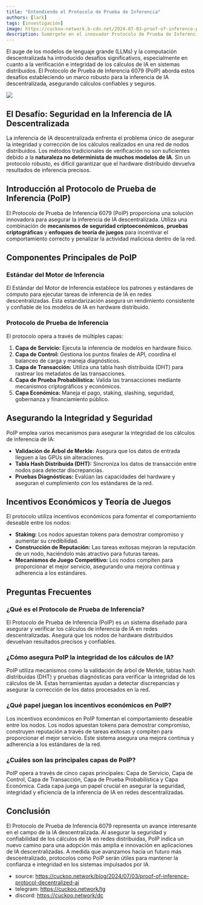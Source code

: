 ```yaml
---
title: "Entendiendo el Protocolo de Prueba de Inferencia"
authors: [lark]
tags: [investigación]
image: https://cuckoo-network.b-cdn.net/2024-07-03-proof-of-inference-protocol-decentralized-ai.webp
description: Sumérgete en el innovador Protocolo de Prueba de Inferencia, diseñado para asegurar y verificar la inferencia de IA en redes descentralizadas. Aprende cómo este protocolo aborda los desafíos únicos del cómputo de IA distribuido.
---
```


El auge de los modelos de lenguaje grande (LLMs) y la computación descentralizada ha introducido desafíos significativos, especialmente en cuanto a la verificación e integridad de los cálculos de IA en sistemas distribuidos. El Protocolo de Prueba de Inferencia 6079 (PoIP) aborda estos desafíos estableciendo un marco robusto para la inferencia de IA descentralizada, asegurando cálculos confiables y seguros.

![](https://cuckoo-network.b-cdn.net/2024-07-03-proof-of-inference-protocol-decentralized-ai.webp)

## El Desafío: Seguridad en la Inferencia de IA Descentralizada

La inferencia de IA descentralizada enfrenta el problema único de asegurar la integridad y corrección de los cálculos realizados en una red de nodos distribuidos. Los métodos tradicionales de verificación no son suficientes debido a la **naturaleza no determinista de muchos modelos de IA**. Sin un protocolo robusto, es difícil garantizar que el hardware distribuido devuelva resultados de inferencia precisos.

## Introducción al Protocolo de Prueba de Inferencia (PoIP)

El Protocolo de Prueba de Inferencia 6079 (PoIP) proporciona una solución innovadora para asegurar la inferencia de IA descentralizada. Utiliza una combinación de **mecanismos de seguridad criptoeconómicos**, **pruebas criptográficas** y **enfoques de teoría de juegos** para incentivar el comportamiento correcto y penalizar la actividad maliciosa dentro de la red.

## Componentes Principales de PoIP

### Estándar del Motor de Inferencia

El Estándar del Motor de Inferencia establece los patrones y estándares de cómputo para ejecutar tareas de inferencia de IA en redes descentralizadas. Esta estandarización asegura un rendimiento consistente y confiable de los modelos de IA en hardware distribuido.

### Protocolo de Prueba de Inferencia

El protocolo opera a través de múltiples capas:
1. **Capa de Servicio:** Ejecuta la inferencia de modelos en hardware físico.
2. **Capa de Control:** Gestiona los puntos finales de API, coordina el balanceo de carga y maneja diagnósticos.
3. **Capa de Transacción:** Utiliza una tabla hash distribuida (DHT) para rastrear los metadatos de las transacciones.
4. **Capa de Prueba Probabilística:** Valida las transacciones mediante mecanismos criptográficos y económicos.
5. **Capa Económica:** Maneja el pago, staking, slashing, seguridad, gobernanza y financiamiento público.

## Asegurando la Integridad y Seguridad

PoIP emplea varios mecanismos para asegurar la integridad de los cálculos de inferencia de IA:
- **Validación de Árbol de Merkle:** Asegura que los datos de entrada lleguen a las GPUs sin alteraciones.
- **Tabla Hash Distribuida (DHT):** Sincroniza los datos de transacción entre nodos para detectar discrepancias.
- **Pruebas Diagnósticas:** Evalúan las capacidades del hardware y aseguran el cumplimiento con los estándares de la red.

## Incentivos Económicos y Teoría de Juegos

El protocolo utiliza incentivos económicos para fomentar el comportamiento deseable entre los nodos:
- **Staking:** Los nodos apuestan tokens para demostrar compromiso y aumentar su credibilidad.
- **Construcción de Reputación:** Las tareas exitosas mejoran la reputación de un nodo, haciéndolo más atractivo para futuras tareas.
- **Mecanismos de Juego Competitivo:** Los nodos compiten para proporcionar el mejor servicio, asegurando una mejora continua y adherencia a los estándares.

## Preguntas Frecuentes

### ¿Qué es el Protocolo de Prueba de Inferencia?

El Protocolo de Prueba de Inferencia (PoIP) es un sistema diseñado para asegurar y verificar los cálculos de inferencia de IA en redes descentralizadas. Asegura que los nodos de hardware distribuidos devuelvan resultados precisos y confiables.

### ¿Cómo asegura PoIP la integridad de los cálculos de IA?

PoIP utiliza mecanismos como la validación de árbol de Merkle, tablas hash distribuidas (DHT) y pruebas diagnósticas para verificar la integridad de los cálculos de IA. Estas herramientas ayudan a detectar discrepancias y asegurar la corrección de los datos procesados en la red.

### ¿Qué papel juegan los incentivos económicos en PoIP?

Los incentivos económicos en PoIP fomentan el comportamiento deseable entre los nodos. Los nodos apuestan tokens para demostrar compromiso, construyen reputación a través de tareas exitosas y compiten para proporcionar el mejor servicio. Este sistema asegura una mejora continua y adherencia a los estándares de la red.

### ¿Cuáles son las principales capas de PoIP?

PoIP opera a través de cinco capas principales: Capa de Servicio, Capa de Control, Capa de Transacción, Capa de Prueba Probabilística y Capa Económica. Cada capa juega un papel crucial en asegurar la seguridad, integridad y eficiencia de la inferencia de IA en redes descentralizadas.

## Conclusión

El Protocolo de Prueba de Inferencia 6079 representa un avance interesante en el campo de la IA descentralizada. Al asegurar la seguridad y confiabilidad de los cálculos de IA en redes distribuidas, PoIP indica un nuevo camino para una adopción más amplia e innovación en aplicaciones de IA descentralizadas. A medida que avanzamos hacia un futuro más descentralizado, protocolos como PoIP serán útiles para mantener la confianza e integridad en los sistemas impulsados por IA.

- source: https://cuckoo.network/blog/2024/07/03/proof-of-inference-protocol-decentralized-ai
- telegram: https://cuckoo.network/tg
- discord: https://cuckoo.network/dc